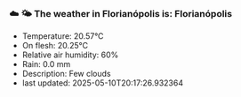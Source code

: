 ### ☁️ 🌤️  The weather in Florianópolis is: Florianópolis

- Temperature: 20.57°C
- On flesh: 20.25°C
- Relative air humidity: 60%
- Rain: 0.0 mm
- Description: Few clouds
- last updated: 2025-05-10T20:17:26.932364
